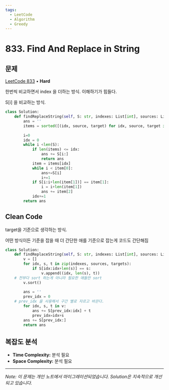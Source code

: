 ```yaml
---
tags:
  - LeetCode
  - Algorithm
  - Greedy
---
```


# 833. Find And Replace in String

## 문제

[LeetCode 833](https://leetcode.com/problems/find-and-replace-in-string/) • **Hard**

한번씩 비교하면서 index 을 더하는 방식. 이해하기가 힘들다.

S[i] 을 비교하는 방식.

```python
class Solution:
    def findReplaceString(self, S: str, indexes: List[int], sources: List[str], targets: List[str]) -> str:
        ans = ''
        items = sorted([(idx, source, target) for idx, source, target in zip(indexes, sources, targets)])
        
        i=0
        idx = 0
        while i <len(S):
            if len(items) <= idx:
                ans += S[i:]
                return ans
            item = items[idx]
            while i < item[0]:
                ans+=S[i]
                i+=1
            if S[i:i+len(item[1])] == item[1]:
                i = i+len(item[1])
                ans += item[2]
            idx+=1
        return ans
```

## Clean Code

target을 기준으로 생각하는 방식.

어떤 방식이든 기준을 잡을 때 더 간단한 애를 기준으로 잡는게 코드도 간단해짐

```python
class Solution:
    def findReplaceString(self, S: str, indexes: List[int], sources: List[str], targets: List[str]) -> str:
        v = []
        for idx, s, t in zip(indexes, sources, targets):
            if S[idx:idx+len(s)] == s:
                v.append((idx, len(s), t))
    # 전부다 sort 하는게 아니라 필요한 애들만 sort
        v.sort()
        
        ans = ''
        prev_idx = 0
    # prev_idx 을 사용해서 구간 별로 자르고 바꾼다.
        for idx, s, t in v:
            ans += S[prev_idx:idx] + t
            prev_idx=idx+s
        ans += S[prev_idx:]
        return ans
```

## 복잡도 분석

- **Time Complexity:** 분석 필요
- **Space Complexity:** 분석 필요

---

*Note: 이 문제는 개인 노트에서 마이그레이션되었습니다. Solution은 지속적으로 개선되고 있습니다.*
